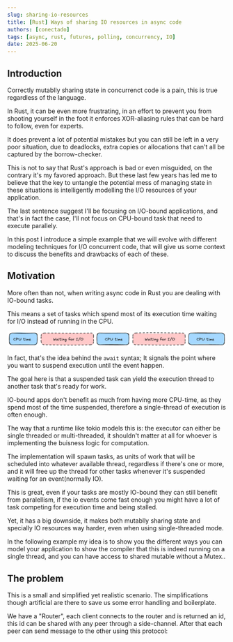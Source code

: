 ```yaml
---
slug: sharing-io-resources
title: [Rust] Ways of sharing IO resources in async code
authors: [conectado]
tags: [async, rust, futures, polling, concurrency, IO]
date: 2025-06-20
---
```


## Introduction

Correctly mutablly sharing state in concurrenct code is a pain, this is true regardless of the language.

In Rust, it can be even more frustrating, in an effort to prevent you from shooting yourself in the foot it enforces XOR-aliasing rules that can be hard to follow, even for experts.

It does prevent a lot of potential mistakes but you can still be left in a very poor situation, due to deadlocks, extra copies or allocations that can't all be captured by the borrow-checker.

This is not to say that Rust's approach is bad or even misguided, on the contrary it's my favored approach. But these last few years has led me to believe that the key to untangle the potential mess of managing state in these situations is intelligently modelling the I/O resources of your application.

The last sentence suggest I'll be focusing on I/O-bound applications, and that's in fact the case, I'll not focus on CPU-bound task that need to execute parallely.

In this post I introduce a simple example that we will evolve with different modeling techniques for I/O concurrent code, that will give us some context to discuss the benefits and drawbacks of each of these.

## Motivation

More often than not, when writing async code in Rust you are dealing with IO-bound tasks.

This means a set of tasks which spend most of its execution time waiting for I/O instead of running in the CPU. 

![IO-bound task](io-bound-task.png)

In fact, that's the idea behind the `await` syntax; It signals the point where you want to suspend execution until the event happen. 

The goal here is that a suspended task can yield the execution thread to another task that's ready for work.

IO-bound apps don't benefit as much from having more CPU-time, as they spend most of the time suspended, therefore a single-thread of execution is often enough.

The way that a runtime like tokio models this is: the executor can either be single threaded or multi-threaded, it shouldn't matter at all for whoever is implementing the buisness logic for computation.

<!-- Diagram here on how tasks share execution-->

The implementation will spawn tasks, as units of work that will be scheduled into whatever available thread, regardless if there's one or more, and it will free up the thread for other tasks whenever it's suspended waiting for an event(normally IO).

This is great, even if your tasks are mostly IO-bound they can still benefit from paralellism, if the io events come fast enough you might have a lot of task competing for execution time and being stalled.

Yet, it has a big downside, it makes both mutablly sharing state and specially IO resources way harder, even when using single-threaded mode.

In the following example my idea is to show you the different ways you can model your application to show the compiler that this is indeed running on a single thread, and you can have access to shared mutable without a Mutex..

## The problem

This is a small and simplified yet realistic scenario. The simplifications though artificial are there to save us some error handling and boilerplate.

We have a "Router", each client connects to the router and is returned an id, this id can be shared with any peer through a side-channel. After that each peer can send message to the other using this protocol:

<!-- Diagram of the problem -->
 
